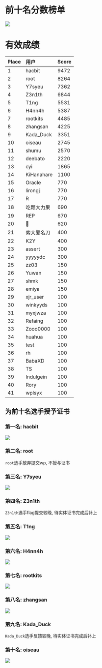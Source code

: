 # 前十名分数榜单
![](./borad.png)
# 有效成绩
| Place  | 用户           | Score |
| ------ | :------------ | ----- |
| 1      | hacbit        | 9472  |
| 2      | root          | 8264  |
| 3      | Y7syeu        | 7362  |
| 4      | Z3n1th        | 6844  |
| 5 	 | T1ng          | 5531  |
| 6      | H4nn4h        | 5387  |
| 7      | rootkits      | 4485  |
| 8      | zhangsan      | 4225  |
| 9 	 | Kada_Duck     | 3351  |
| 10     | oiseau        | 2745  |
| 11     | shumu         | 2570  |
| 12     | deebato       | 2220  |
| 13     | cyi 	         | 1865  |
| 14     | KiHanahare 	 | 1100  |
| 15     | Oracle 	     | 770   |
| 16     | lirongj 	     | 770   |
| 17     | R 	         | 770   |
| 18     | 吃颗大力果 	 | 690   |
| 19     | REP 	         | 670   |
| 20     | 🦳 	         | 620   |
| 21     | 索大爱名刀 	 | 400   |
| 22     | K2Y 	         | 400   |
| 23     | assert 	     | 300   |
| 24     | yyyyydc 	     | 300   |
| 25     | zz03 	     | 150   |
| 26     | Yuwan 	     | 150   |
| 27     | shmk 	     | 150   |
| 28     | emiya 	     | 150   |
| 29     | xjr_user 	 | 100   |
| 30     | winkyyds 	 | 100   |
| 31     | myxjwza 	     | 100   |
| 32     | Refaing 	     | 100   |
| 33     | Zooo0000 	 | 100   |
| 34     | huahua 	     | 100   |
| 35     | test 	     | 100   |
| 36     | rh 	         | 100   |
| 37     | BabaXD 	     | 100   |
| 38     | TS 	         | 100   |
| 39     | Indulgein 	 | 100   |
| 40     | Rory 	     | 100   |
| 41     | wplsyx 	     | 100   |

## 为前十名选手授予证书
### 第一名: hacbit
![](./certificate/hacbit.jpg)
### 第二名: root
`root`选手放弃提交wp, 不授与证书
### 第三名: Y7syeu
![](./certificate/y7syeu.jpg)
### 第四名: Z3n1th
`Z3n1th`选手flag提交较晚, 待实体证书完成后补上
### 第五名: T1ng
![](./certificate/T1ng.png)
### 第六名: H4nn4h
![](./certificate/H4nn4h.jpg)
### 第七名: rootkits
![](./certificate/rootkits.jpg)
### 第八名: zhangsan
![](./certificate/xuefeng.jpg)
### 第九名: Kada_Duck
`Kada_Duck`选手反馈较晚, 待实体证书完成后补上
### 第十名: oiseau
![](./certificate/oiseau.jpg)